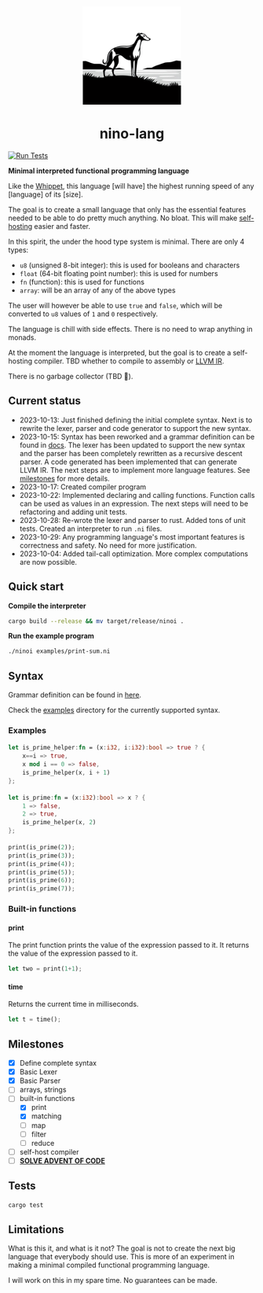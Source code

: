 <div>
    <p align="center"><img src="logo.png" height="200px" width="200px" /></p>
    <h1 align="center">nino-lang</h1>
</div>

[![Run Tests](https://github.com/ridulfo/nino-lang/actions/workflows/on-main.yaml/badge.svg)](https://github.com/ridulfo/nino-lang/actions/workflows/on-main.yaml)

**Minimal interpreted functional programming language**

Like the [Whippet](https://en.wikipedia.org/wiki/Whippet), this language [will have] the highest running speed of any [language] of its [size].

The goal is to create a small language that only has the essential features needed to be able to do pretty much anything. No bloat. This will make [self-hosting](<https://en.wikipedia.org/wiki/Self-hosting_(compilers)>) easier and faster.

In this spirit, the under the hood type system is minimal. There are only 4 types:
- `u8` (unsigned 8-bit integer): this is used for booleans and characters
- `float` (64-bit floating point number): this is used for numbers
- `fn` (function): this is used for functions
- `array`: will be an array of any of the above types

The user will however be able to use `true` and `false`, which will be converted to `u8` values of `1` and `0` respectively. 

The language is chill with side effects. There is no need to wrap anything in monads.

At the moment the language is interpreted, but the goal is to create a self-hosting compiler. TBD whether to compile to assembly or [LLVM IR](https://en.wikipedia.org/wiki/LLVM#Intermediate_representation).

There is no garbage collector (TBD 🤨).

## Current status

- 2023-10-13: Just finished defining the initial complete syntax. Next is to rewrite the lexer, parser and code generator to support the new syntax.
- 2023-10-15: Syntax has been reworked and a grammar definition can be found in [docs](docs/grammar.md). The lexer has been updated to support the new syntax and the parser has been completely rewritten as a recursive descent parser. A code generated has been implemented that can generate LLVM IR. The next steps are to implement more language features. See [milestones](#milestones) for more details.
- 2023-10-17: Created compiler program
- 2023-10-22: Implemented declaring and calling functions. Function calls can be used as values in an expression. The next steps will need to be refactoring and adding unit tests.
- 2023-10-28: Re-wrote the lexer and parser to rust. Added tons of unit tests. Created an interpreter to run `.ni` files.
- 2023-10-29: Any programming language's most important features is correctness and safety. No need for more justification.
- 2023-10-04: Added tail-call optimization. More complex computations are now possible.

## Quick start

**Compile the interpreter**

```Bash
cargo build --release && mv target/release/ninoi .
```

**Run the example program**

```Bash
./ninoi examples/print-sum.ni
```


## Syntax

Grammar definition can be found in [here](docs/grammar.md).

Check the [examples](examples) directory for the currently supported syntax.

### Examples

```Rust
let is_prime_helper:fn = (x:i32, i:i32):bool => true ? {
    x==i => true,
    x mod i == 0 => false,
    is_prime_helper(x, i + 1)
};

let is_prime:fn = (x:i32):bool => x ? {
    1 => false,
    2 => true,
    is_prime_helper(x, 2)
};

print(is_prime(2));
print(is_prime(3));
print(is_prime(4));
print(is_prime(5));
print(is_prime(6));
print(is_prime(7));
```

### Built-in functions

#### print
The print function prints the value of the expression passed to it. It returns the value of the expression passed to it.

```Rust
let two = print(1+1);
```

#### time
Returns the current time in milliseconds.
```Rust
let t = time();
```

## Milestones

- [x] Define complete syntax
- [x] Basic Lexer
- [x] Basic Parser
- [ ] arrays, strings
- [ ] built-in functions
  - [x] print
  - [x] matching
  - [ ] map
  - [ ] filter
  - [ ] reduce
- [ ] self-host compiler
- [ ] [**SOLVE ADVENT OF CODE**](https://time-since.nicolo.io/#/20231201-000000?title=Advent+of+code)

## Tests

```bash
cargo test
```

## Limitations

What is this it, and what is it not?
The goal is not to create the next big language that everybody should use. This is more of an experiment in making a minimal compiled functional programming language.

I will work on this in my spare time. No guarantees can be made.
